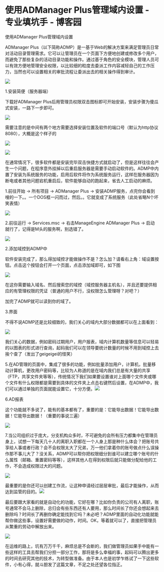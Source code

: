 # 使用ADManager Plus管理域内设置 - 专业填坑手 - 博客园
使用ADManager Plus管理域内设置

ADManager Plus（以下简称ADMP）是一基于Web的解决方案来满足管理员日常对活动目录管理需求。它可以让管理员在一个页面下方便地创建或修改多个用户，而避免了那些复杂的活动目录功能和操作。通过基于角色的安全模块，管理人员可以有效方便地管理安全权限，以比较细的粒度去委派工作内容减轻自己的工作压力，当然也可以设置相关的审批流程让委派出去的相关操作得到审计。

![](https://img2020.cnblogs.com/blog/2306605/202102/2306605-20210220143229349-655410085.png)

1.安装简便（服务器端）

下载好ADManager Plus后用管理员权限双击图标即可开始安装，安装步骤为傻瓜式安装，一路下一步即可。

![](https://img2020.cnblogs.com/blog/2306605/202102/2306605-20210220145421487-2032070997.png)

需要注意的是中间有两个地方需要选择安装位置及软件的端口号（默认为http协议8080），大概是这个样子的

![](https://img2020.cnblogs.com/blog/2306605/202102/2306605-20210220145622871-1251843031.png)

![](https://img2020.cnblogs.com/blog/2306605/202102/2306605-20210220145637783-934507920.png)

在通常情况下，很多软件都是安装完毕双击快捷方式就启动了，但是这样往往会产生一个问题，在程序意外挂掉以后重启服务器是需要手动启动软件的。ADMP中内置了安装为系统服务的功能，启用后软件将作为系统服务运行，这样在服务器因为断电或者其他问题宕机重启后，软件能够自动的跑起来，省去人工启动的麻烦。

1.前往开始 -> 所有项目 -> ADManager Plus -> 安装ADMP服务，点完你会看到嗖的一下。。一个DOS框一闪而过，然后。。它就变成了系统服务（此处省略N个坏笑表情）

![](https://img2020.cnblogs.com/blog/2306605/202102/2306605-20210220151013988-765934724.png)

2.前往运行 -> Services.msc -> 右击ManageEngine ADManager Plus -> 启动就行了，记得是M头的服务啊，别选错了。

![](https://img2020.cnblogs.com/blog/2306605/202102/2306605-20210220151945510-1520458802.png)

2.添加域控到ADMP中

软件安装完成了，那么得加域控才能做操作不是？怎么加？请看右上角：域设置按钮。点击这个按钮会打开一个页面，点击添加域即可，如下图

![](https://img2020.cnblogs.com/blog/2306605/202102/2306605-20210220154631168-2139226908.png)

在这你需要输入域名、然后搜索您的域控（域控服务器主机名），并且还要提供相应的有管理权限的凭证（普通的用户不行，没权限怎么管理呀？对吧？）

加完了ADMP就可以读到你的域了。

3.界面

不得不说ADMP还是比较细致的，我们关心的域内大部分数据都可以在上面看到：

![](https://img2020.cnblogs.com/blog/2306605/202102/2306605-20210220155450859-243992078.png)

我们关心的数据，例如密码过期用户，用户报表，域内计算机数量等信息可以轻易的以图表的形式进行查询，起码我们可以在领导要统计数量的时候不用到域控上去挨个查了（发出了geigeigei的怪笑）

5.在AD管理的页面中，集成了很多的功能，例如批量添加用户，计算机，批量移动计算机，更改用户密码等，比较为人称道的是在域内我们总是有大量的共享（FTP，共享文件夹等等），传统情况下我们如果要设置谁对上面哪个文件夹或哪个文件有什么权限都是需要到具体的文件夹上点击右键然后设置，在ADMP中，我们可以通过单独的页面就能设置它，十分方便。![](https://img2020.cnblogs.com/blog/2306605/202102/2306605-20210220161125680-975127396.png)

6.AD报表

这个功能就不多说了，能有的基本都有了，重要的是：它能导出数据！它能导出数据！它能导出数据！（重要的事说三遍）

![](https://img2020.cnblogs.com/blog/2306605/202102/2306605-20210220161854559-1250225244.png)

7.当公司组织过于庞大，分支机构众多时，不可避免的会所有压力都集中在管理员身上，试想一下每天几十人的离职入职都在一个人身上那是种什么体会？把账号共享给人事或者行政？会不会权限太大了兄弟，万一他们拿着你的账号做点什么误操作那不事儿大了？没关系，ADMP可以帮你把权限细分到谁可以建立哪个账号的什么属性（邮箱、重置密码等等），这样其他人在得到权限后就只能做分配给他的工作，不会造成权限过大的问题。

![](https://img2020.cnblogs.com/blog/2306605/202102/2306605-20210220172956705-1608560071.png)

最重要的是你还可以创建工作流，让这种申请经过层层审批，最后才能操作，从而达到监管的目的。![](https://img2020.cnblogs.com/blog/2306605/202102/2306605-20210220173122608-73958912.png)

最后要跟大家看的就是自动化的功能，它好在哪？比如你负责的公司有人离职，账号通常不会马上删除，总归会有些东西还有人要用，那么时间长了你还会想起来去删除吗？时间长了再删你确定能找到它吗？未必吧？ADMP里面的自动化功能就能帮你做这些事，设置好需要做的动作，时间。OK，等着就可以了，直接把管理员从繁重的劳动中解放出来。

![](https://img2020.cnblogs.com/blog/2306605/202102/2306605-20210220173503447-1432845573.png)

在运维的路上，坑有万万千千，麻烦总是不会断的，我们做管理员如果手中能有一些这样的工具去帮我们分担一部分工作，那将是多么幸福的事，起码可以腾出更多的时间去研究其他的技术，为转型做准备。由于本人也是初学乍练试了一下这些软件，小有心得，就斗胆发了这篇文章，不足之处还望各位指正。